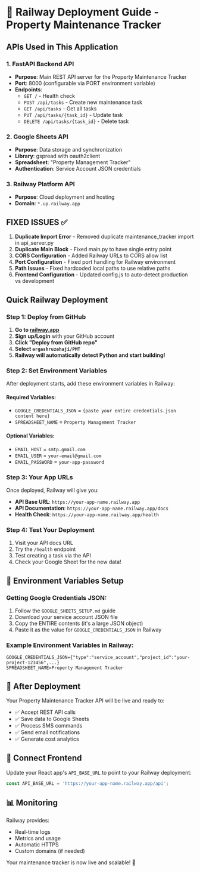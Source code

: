 # 🚀 Railway Deployment Guide - Property Maintenance Tracker

## APIs Used in This Application

### 1. **FastAPI Backend API**
- **Purpose**: Main REST API server for the Property Maintenance Tracker
- **Port**: 8000 (configurable via PORT environment variable)
- **Endpoints**:
  - `GET /` - Health check
  - `POST /api/tasks` - Create new maintenance task
  - `GET /api/tasks` - Get all tasks
  - `PUT /api/tasks/{task_id}` - Update task
  - `DELETE /api/tasks/{task_id}` - Delete task

### 2. **Google Sheets API**
- **Purpose**: Data storage and synchronization
- **Library**: gspread with oauth2client
- **Spreadsheet**: "Property Management Tracker"
- **Authentication**: Service Account JSON credentials

### 3. **Railway Platform API**
- **Purpose**: Cloud deployment and hosting
- **Domain**: `*.up.railway.app`

## FIXED ISSUES ✅

1. **Duplicate Import Error** - Removed duplicate maintenance_tracker import in api_server.py
2. **Duplicate Main Block** - Fixed main.py to have single entry point
3. **CORS Configuration** - Added Railway URLs to CORS allow list
4. **Port Configuration** - Fixed port handling for Railway environment
5. **Path Issues** - Fixed hardcoded local paths to use relative paths
6. **Frontend Configuration** - Updated config.js to auto-detect production vs development

## Quick Railway Deployment

### Step 1: Deploy from GitHub

1. **Go to [railway.app](https://railway.app)**
2. **Sign up/Login** with your GitHub account
3. **Click "Deploy from GitHub repo"**
4. **Select `ergashruzehaji/PMT`**
5. **Railway will automatically detect Python and start building!**

### Step 2: Set Environment Variables

After deployment starts, add these environment variables in Railway:

#### Required Variables:
- `GOOGLE_CREDENTIALS_JSON` = `{paste your entire credentials.json content here}`
- `SPREADSHEET_NAME` = `Property Management Tracker`

#### Optional Variables:
- `EMAIL_HOST` = `smtp.gmail.com`
- `EMAIL_USER` = `your-email@gmail.com`
- `EMAIL_PASSWORD` = `your-app-password`

### Step 3: Your App URLs

Once deployed, Railway will give you:
- **API Base URL**: `https://your-app-name.railway.app`
- **API Documentation**: `https://your-app-name.railway.app/docs`
- **Health Check**: `https://your-app-name.railway.app/health`

### Step 4: Test Your Deployment

1. Visit your API docs URL
2. Try the `/health` endpoint
3. Test creating a task via the API
4. Check your Google Sheet for the new data!

## 🔧 Environment Variables Setup

### Getting Google Credentials JSON:
1. Follow the `GOOGLE_SHEETS_SETUP.md` guide
2. Download your service account JSON file
3. Copy the ENTIRE contents (it's a large JSON object)
4. Paste it as the value for `GOOGLE_CREDENTIALS_JSON` in Railway

### Example Environment Variables in Railway:
```
GOOGLE_CREDENTIALS_JSON={"type":"service_account","project_id":"your-project-123456",...}
SPREADSHEET_NAME=Property Management Tracker
```

## 🎯 After Deployment

Your Property Maintenance Tracker API will be live and ready to:
- ✅ Accept REST API calls
- ✅ Save data to Google Sheets
- ✅ Process SMS commands
- ✅ Send email notifications
- ✅ Generate cost analytics

## 🔗 Connect Frontend

Update your React app's `API_BASE_URL` to point to your Railway deployment:
```javascript
const API_BASE_URL = 'https://your-app-name.railway.app/api';
```

## 📊 Monitoring

Railway provides:
- Real-time logs
- Metrics and usage
- Automatic HTTPS
- Custom domains (if needed)

Your maintenance tracker is now live and scalable! 🎉